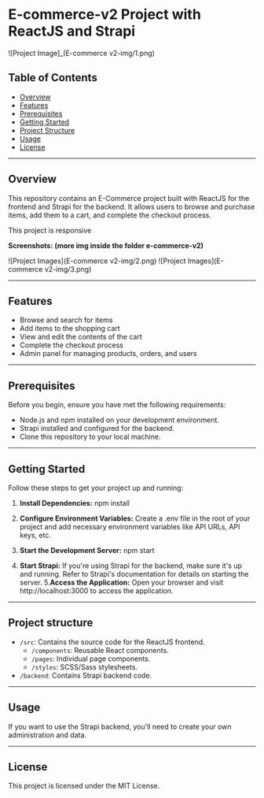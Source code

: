 # E-commerce-v2 Project with ReactJS and Strapi

![Project Image]_(E-commerce v2-img/1.png) 

## Table of Contents

- [Overview](#overview)
- [Features](#features)
- [Prerequisites](#prerequisites)
- [Getting Started](#getting-started)
- [Project Structure](#project-structure)
- [Usage](#usage)
- [License](#license)

---

## Overview

This repository contains an E-Commerce project built with ReactJS for the frontend and Strapi for the backend. It allows users to browse and purchase items, add them to a cart, and complete the checkout process.
  
This project is responsive

**Screenshots: (more img inside the folder e-commerce-v2)** 

![Project Images](E-commerce v2-img/2.png) 
![Project Images](E-commerce v2-img/3.png) 

---

## Features

- Browse and search for items
- Add items to the shopping cart
- View and edit the contents of the cart
- Complete the checkout process
- Admin panel for managing products, orders, and users

---

## Prerequisites

Before you begin, ensure you have met the following requirements:

- Node.js and npm installed on your development environment.
- Strapi installed and configured for the backend.
- Clone this repository to your local machine.

---

## Getting Started

Follow these steps to get your project up and running:

1. **Install Dependencies:**
     npm install
2. **Configure Environment Variables:**
Create a .env file in the root of your project and add necessary environment variables like API URLs, API keys, etc.

3. **Start the Development Server:**
    npm start 
4. **Start Strapi:**
If you're using Strapi for the backend, make sure it's up and running. Refer to Strapi's documentation for details on starting the server.
5.**Access the Application:** 
Open your browser and visit http://localhost:3000 to access the application.

---

## Project structure 

- `/src`: Contains the source code for the ReactJS frontend.
  - `/components`: Reusable React components.
  - `/pages`: Individual page components.
  - `/styles`: SCSS/Sass stylesheets.
- `/backend`: Contains Strapi backend code.

---

## Usage

If you want to use the Strapi backend, you'll need to create your own administration and data.

---

## License

This project is licensed under the MIT License. 






